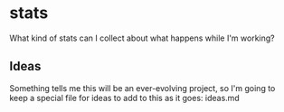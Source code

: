 stats
=====

What kind of stats can I collect about what happens while I'm working?

Ideas
-----
Something tells me this will be an ever-evolving project, so I'm going to keep a
special file for ideas to add to this as it goes: ideas.md
